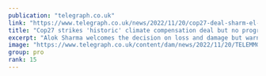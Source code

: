 ```yaml
---
publication: "telegraph.co.uk"
link: "https://www.telegraph.co.uk/news/2022/11/20/cop27-deal-sharm-el-sheikh-egypt-compensation-fund-alok-sharma/"
title: "Cop27 strikes 'historic' climate compensation deal but no progress on emissions"
excerpt: "Alok Sharma welcomes the decision on loss and damage but warns agreement is 'not a moment of unqualified celebration'"
image: "https://www.telegraph.co.uk/content/dam/news/2022/11/20/TELEMMGLPICT000316874619_trans_NvBQzQNjv4BqEzw5OF8VsBey80ir11mphkgR7PVUJ79uLnSHs-A1YSI.jpeg?impolicy=logo-overlay"
group: pro
rank: 15
---
```

